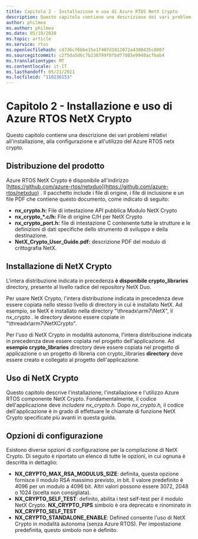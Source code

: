 ```yaml
---
title: Capitolo 2 - Installazione e uso di Azure RTOS NetX Crypto
description: Questo capitolo contiene una descrizione dei vari problemi relativi all'installazione, alla configurazione e all'utilizzo del componente NetX Crypto.
author: philmea
ms.author: philmea
ms.date: 05/19/2020
ms.topic: article
ms.service: rtos
ms.openlocfilehash: cd736cf6bbe15e1f407d1812072a4308435c8007
ms.sourcegitcommit: c2f5da5d6c7b230799f8fbd77885e9940acfbab4
ms.translationtype: MT
ms.contentlocale: it-IT
ms.lasthandoff: 05/21/2021
ms.locfileid: "110236153"
---
```

# <a name="chapter-2---installation-and-use-of-azure-rtos-netx-crypto"></a>Capitolo 2 - Installazione e uso di Azure RTOS NetX Crypto

Questo capitolo contiene una descrizione dei vari problemi relativi all'installazione, alla configurazione e all'utilizzo del Azure RTOS netx crypto.

## <a name="product-distribution"></a>Distribuzione del prodotto

Azure RTOS NetX Crypto è disponibile all'indirizzo [https://github.com/azure-rtos/netxduo](https://github.com/azure-rtos/netxduo) . Il pacchetto include i file di origine, i file di inclusione e un file PDF che contiene questo documento, come indicato di seguito:

- **nx_crypto.h:** File di intestazione API pubblica Modulo NetX Crypto
- **nx_crypto_*.c/h:** File di origine C/H per NetX Crypto
- **nx_crypto_port.h:** file di intestazione C contenente tutte le strutture e le definizioni di dati specifiche dello strumento di sviluppo e della destinazione.
- **NetX_Crypto_User_Guide.pdf:** descrizione PDF del modulo di crittografia NetX.

## <a name="netx-crypto-installation"></a>Installazione di NetX Crypto

L'intera distribuzione indicata in precedenza **è disponibile crypto_libraries** directory, presente al livello radice del repository NetX Duo.

Per usare NetX Crypto, l'intera distribuzione indicata in precedenza deve essere copiata nello stesso livello di directory in cui è installato NetX. Ad esempio, se NetX è installato nella directory "\threadx\arm7\NetX", il nx_crypto *.* le directory devono essere copiate in "\threadx\arm7\NetXCrypto".

Per l'uso di NetX Crypto in modalità autonoma, l'intera distribuzione indicata in precedenza deve essere copiata nel progetto dell'applicazione. Ad **esempio crypto_libraries** directory deve essere copiata nel progetto di applicazione o un progetto di libreria con crypto_libraries **directory** deve essere creato e collegato al progetto dell'applicazione. 

## <a name="using-netx-crypto"></a>Uso di NetX Crypto

Questo capitolo descrive l'installazione, l'installazione e l'utilizzo Azure RTOS componente NetX Crypto. Fondamentalmente, il codice dell'applicazione deve *includere nx_crypto.h.*  Dopo *nx_crypto.h,* il codice dell'applicazione è in grado di effettuare le chiamate di funzione NetX Crypto specificate più avanti in questa guida.

## <a name="configuration-options"></a>Opzioni di configurazione

Esistono diverse opzioni di configurazione per la compilazione di NetX Crypto. Di seguito è riportato un elenco di tutte le opzioni, in cui ognuna è descritta in dettaglio:

- **NX_CRYPTO_MAX_RSA_MODULUS_SIZE**: definita, questa opzione fornisce il modulo RSA massimo previsto, in bit. Il valore predefinito è 4096 per un modulo a 4096 bit. Altri valori possono essere 3072, 2048 o 1024 (scelta non consigliata).
- **NX_CRYPTO_SELF_TEST**: definito, abilita i test self-test per il modulo NetX Crypto. **NX_CRYPTO_FIPS** simbolo è ora deprecato e rinominato in **NX_CRYPTO_SELF_TEST**
- **NX_CRYPTO_STANDALONE_ENABLE**: Defined consente l'uso di NetX Crypto in modalità autonoma (senza Azure RTOS). Per impostazione predefinita, questo simbolo non è definito.
